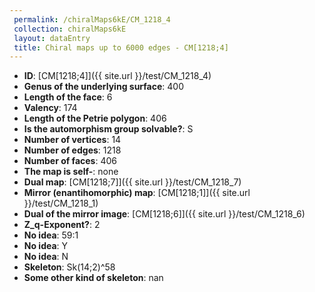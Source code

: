 ```yaml
--- 
 permalink: /chiralMaps6kE/CM_1218_4 
 collection: chiralMaps6kE
 layout: dataEntry
 title: Chiral maps up to 6000 edges - CM[1218;4]
---
```


- **ID**: [CM[1218;4]]({{ site.url }}/test/CM_1218_4)
- **Genus of the underlying surface**: 400
- **Length of the face**: 6
- **Valency**: 174
- **Length of the Petrie polygon**: 406
- **Is the automorphism group solvable?**: S
- **Number of vertices**: 14
- **Number of edges**: 1218
- **Number of faces**: 406
- **The map is self-**: none
- **Dual map**: [CM[1218;7]]({{ site.url }}/test/CM_1218_7)
- **Mirror (enantihomorphic) map**: [CM[1218;1]]({{ site.url }}/test/CM_1218_1)
- **Dual of the mirror image**: [CM[1218;6]]({{ site.url }}/test/CM_1218_6)
- **Z_q-Exponent?**: 2
- **No idea**:  59:1
- **No idea**: Y
- **No idea**: N
- **Skeleton**: Sk(14;2)^58
- **Some other kind of skeleton**: nan
